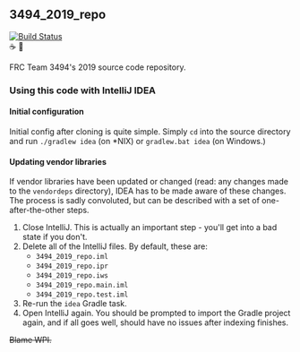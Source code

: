 3494\_2019\_repo
---

[![Build Status](https://travis-ci.com/BHSSFRC/3494_2019_repo.svg?branch=master)](https://travis-ci.com/BHSSFRC/3494_2019_repo)  
:coffee: :robot:

FRC Team 3494's 2019 source code repository.

### Using this code with IntelliJ IDEA
#### Initial configuration
Initial config after cloning is quite simple. Simply `cd` into the
source directory and run `./gradlew idea` (on *NIX) or `gradlew.bat idea`
(on Windows.)

#### Updating vendor libraries
If vendor libraries have been updated or changed (read: any changes made to the `vendordeps` directory),
IDEA has to be made aware of these changes. The process is sadly convoluted, but
can be described with a set of one-after-the-other steps.
1. Close IntelliJ. This is actually an important step - you'll get into a bad state if you don't.
2. Delete all of the IntelliJ files. By default, these are:
    * `3494_2019_repo.iml`
    * `3494_2019_repo.ipr`
    * `3494_2019_repo.iws`
    * `3494_2019_repo.main.iml`
    * `3494_2019_repo.test.iml`
3. Re-run the `idea` Gradle task.
4. Open IntelliJ again. You should be prompted to import the Gradle project again, and if all goes well, should have no
issues after indexing finishes.

~~Blame WPI.~~